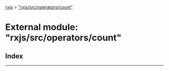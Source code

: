 [rxjs](../README.md) > ["rxjs/src/operators/count"](../modules/_rxjs_src_operators_count_.md)

# External module: "rxjs/src/operators/count"

## Index

---

